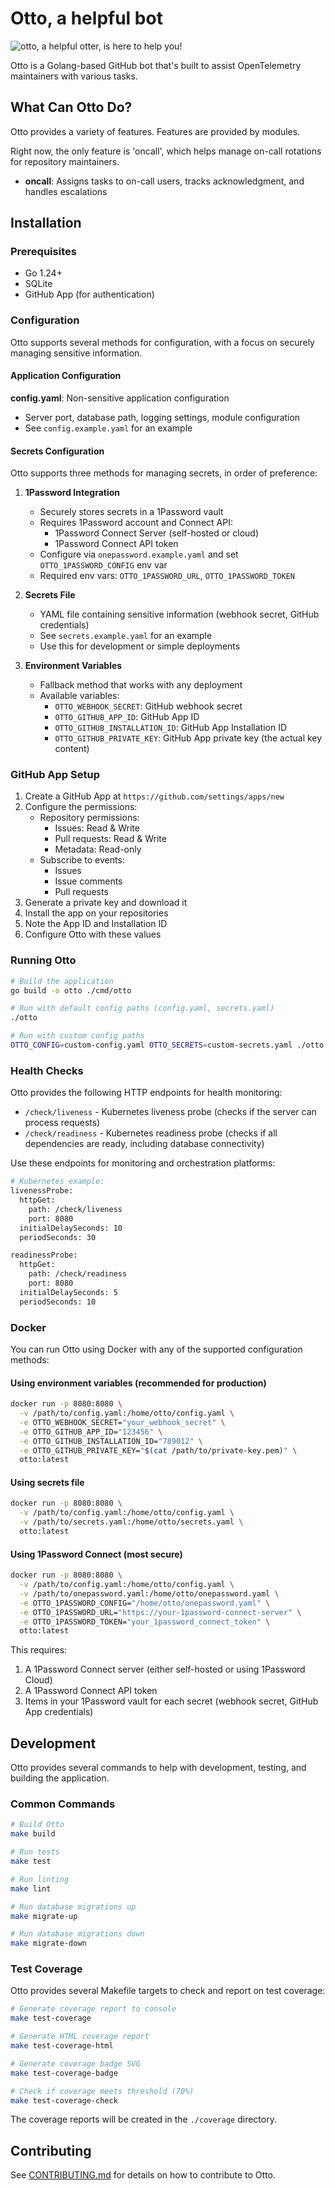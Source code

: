 # Otto, a helpful bot

![otto, a helpful otter, is here to help you!](./bin/otto.png)

Otto is a Golang-based GitHub bot that's built to assist OpenTelemetry maintainers with various tasks.

## What Can Otto Do?

Otto provides a variety of features. Features are provided by modules.

Right now, the only feature is 'oncall', which helps manage on-call rotations for repository maintainers.

- **oncall**: Assigns tasks to on-call users, tracks acknowledgment, and handles escalations

## Installation

### Prerequisites

- Go 1.24+
- SQLite
- GitHub App (for authentication)

### Configuration

Otto supports several methods for configuration, with a focus on securely managing sensitive information.

#### Application Configuration

**config.yaml**: Non-sensitive application configuration
- Server port, database path, logging settings, module configuration
- See `config.example.yaml` for an example

#### Secrets Configuration

Otto supports three methods for managing secrets, in order of preference:

1. **1Password Integration**
   - Securely stores secrets in a 1Password vault
   - Requires 1Password account and Connect API:
     - 1Password Connect Server (self-hosted or cloud)
     - 1Password Connect API token
   - Configure via `onepassword.example.yaml` and set `OTTO_1PASSWORD_CONFIG` env var
   - Required env vars: `OTTO_1PASSWORD_URL`, `OTTO_1PASSWORD_TOKEN`

2. **Secrets File**
   - YAML file containing sensitive information (webhook secret, GitHub credentials)
   - See `secrets.example.yaml` for an example
   - Use this for development or simple deployments

3. **Environment Variables**
   - Fallback method that works with any deployment
   - Available variables:
     - `OTTO_WEBHOOK_SECRET`: GitHub webhook secret
     - `OTTO_GITHUB_APP_ID`: GitHub App ID
     - `OTTO_GITHUB_INSTALLATION_ID`: GitHub App Installation ID
     - `OTTO_GITHUB_PRIVATE_KEY`: GitHub App private key (the actual key content)

### GitHub App Setup

1. Create a GitHub App at `https://github.com/settings/apps/new`
2. Configure the permissions:
   - Repository permissions: 
     - Issues: Read & Write
     - Pull requests: Read & Write
     - Metadata: Read-only
   - Subscribe to events:
     - Issues
     - Issue comments
     - Pull requests
3. Generate a private key and download it
4. Install the app on your repositories
5. Note the App ID and Installation ID
6. Configure Otto with these values

### Running Otto

```bash
# Build the application
go build -o otto ./cmd/otto

# Run with default config paths (config.yaml, secrets.yaml)
./otto

# Run with custom config paths
OTTO_CONFIG=custom-config.yaml OTTO_SECRETS=custom-secrets.yaml ./otto
```

### Health Checks

Otto provides the following HTTP endpoints for health monitoring:

- `/check/liveness` - Kubernetes liveness probe (checks if the server can process requests)
- `/check/readiness` - Kubernetes readiness probe (checks if all dependencies are ready, including database connectivity)

Use these endpoints for monitoring and orchestration platforms:

```bash
# Kubernetes example:
livenessProbe:
  httpGet:
    path: /check/liveness
    port: 8080
  initialDelaySeconds: 10
  periodSeconds: 30

readinessProbe:
  httpGet:
    path: /check/readiness
    port: 8080
  initialDelaySeconds: 5
  periodSeconds: 10
```

### Docker

You can run Otto using Docker with any of the supported configuration methods:

#### Using environment variables (recommended for production)

```bash
docker run -p 8080:8080 \
  -v /path/to/config.yaml:/home/otto/config.yaml \
  -e OTTO_WEBHOOK_SECRET="your_webhook_secret" \
  -e OTTO_GITHUB_APP_ID="123456" \
  -e OTTO_GITHUB_INSTALLATION_ID="789012" \
  -e OTTO_GITHUB_PRIVATE_KEY="$(cat /path/to/private-key.pem)" \
  otto:latest
```

#### Using secrets file

```bash
docker run -p 8080:8080 \
  -v /path/to/config.yaml:/home/otto/config.yaml \
  -v /path/to/secrets.yaml:/home/otto/secrets.yaml \
  otto:latest
```

#### Using 1Password Connect (most secure)

```bash
docker run -p 8080:8080 \
  -v /path/to/config.yaml:/home/otto/config.yaml \
  -v /path/to/onepassword.yaml:/home/otto/onepassword.yaml \
  -e OTTO_1PASSWORD_CONFIG="/home/otto/onepassword.yaml" \
  -e OTTO_1PASSWORD_URL="https://your-1password-connect-server" \
  -e OTTO_1PASSWORD_TOKEN="your_1password_connect_token" \
  otto:latest
```

This requires:
1. A 1Password Connect server (either self-hosted or using 1Password Cloud)
2. A 1Password Connect API token
3. Items in your 1Password vault for each secret (webhook secret, GitHub App credentials)

## Development

Otto provides several commands to help with development, testing, and building the application.

### Common Commands

```bash
# Build Otto
make build

# Run tests
make test

# Run linting
make lint

# Run database migrations up
make migrate-up

# Run database migrations down
make migrate-down
```

### Test Coverage

Otto provides several Makefile targets to check and report on test coverage:

```bash
# Generate coverage report to console
make test-coverage

# Generate HTML coverage report
make test-coverage-html

# Generate coverage badge SVG
make test-coverage-badge

# Check if coverage meets threshold (70%)
make test-coverage-check
```

The coverage reports will be created in the `./coverage` directory.

## Contributing

See [CONTRIBUTING.md](CONTRIBUTING.md) for details on how to contribute to Otto.
